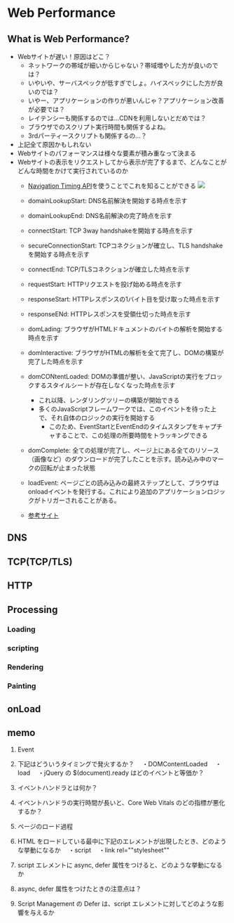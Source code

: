 # Web Performance

## What is Web Performance?
- Webサイトが遅い！原因はどこ？
  - ネットワークの帯域が細いからじゃない？帯域増やした方が良いのでは？
  - いやいや、サーバスペックが低すぎでしょ。ハイスペックにした方が良いのでは？
  - いやー、アプリケーションの作りが悪いんじゃ？アプリケーション改善が必要では？
  - レイテンシーも関係するのでは...CDNを利用しないとだめでは？
  - ブラウザでのスクリプト実行時間も関係するよね。
  - 3rdパーティースクリプトも関係するの...？
- 上記全て原因かもしれない
- Webサイトのパフォーマンスは様々な要素が積み重なって決まる
- Webサイトの表示をリクエストしてから表示が完了するまで、どんなことがどんな時間をかけて実行されているのか
  - [Navigation Timing API](https://www.w3.org/TR/navigation-timing/)を使うことでこれを知ることができる
![](https://www.w3.org/TR/navigation-timing/timing-overview.png)


  - domainLookupStart: DNS名前解決を開始する時点を示す
  - domainLookupEnd: DNS名前解決の完了時点を示す
  - connectStart: TCP 3way handshakeを開始する時点を示す
  - secureConnectionStart: TCPコネクションが確立し、TLS handshakeを開始する時点を示す
  - connectEnd: TCP/TLSコネクションが確立した時点を示す
  - requestStart: HTTPリクエストを投げ始める時点を示す
  - responseStart: HTTPレスポンスの1バイト目を受け取った時点を示す
  - responseENd: HTTPレスポンスを受領仕切った時点を示す
  - domLading: ブラウザがHTMLドキュメントのバイトの解析を開始する時点を示す
  - domInteractive: ブラウザがHTMLの解析を全て完了し、DOMの構築が完了した時点を示す
  - domCONtentLoaded: DOMの準備が整い、JavaScriptの実行をブロックするスタイルシートが存在しなくなった時点を示す
    - これ以降、レンダリングツリーの構築が開始できる
    - 多くのJavaScriptフレームワークでは、このイベントを待った上で、それ自体のロジックの実行を開始する
      - このため、EventStartとEventEndのタイムスタンプをキャプチャすることで、この処理の所要時間をトラッキングできる
  - domComplete: 全ての処理が完了し、ページ上にある全てのリソース（画像など）のダウンロードが完了したことを示す。読み込み中のマークの回転が止まった状態
  - loadEvent: ページごとの読み込みの最終ステップとして、ブラウザはonloadイベントを発行する。これにより追加のアプリケーションロジックがトリガーされることがある。
  - [参考サイト](https://developers.google.com/web/fundamentals/performance/critical-rendering-path/measure-crp?hl=ja#navigation-timing)

## DNS

## TCP(TCP/TLS)

## HTTP

## Processing
### Loading
### scripting
### Rendering
### Painting

## onLoad


## memo
1.	Event	
  1. 下記はどういうタイミングで発火するか？
  　・DOMContentLoaded
  　・load
  　・jQuery の $(document).ready はどのイベントと等価か？
  2. イベントハンドラとは何か？
  3. イベントハンドラの実行時間が長いと、Core Web Vitals のどの指標が悪化するか？



2.	ページのロード過程
  1. HTML をロードしている最中に下記のエレメントが出現したとき、どのような挙動になるか
  　・script
  　・link rel=""stylesheet""
  2. script エレメントに async, defer 属性をつけると、どのような挙動になるか
  3. async, defer 属性をつけたときの注意点は？
  4. Script Management の Defer は、script エレメントに対してどのような影響を与えるか
